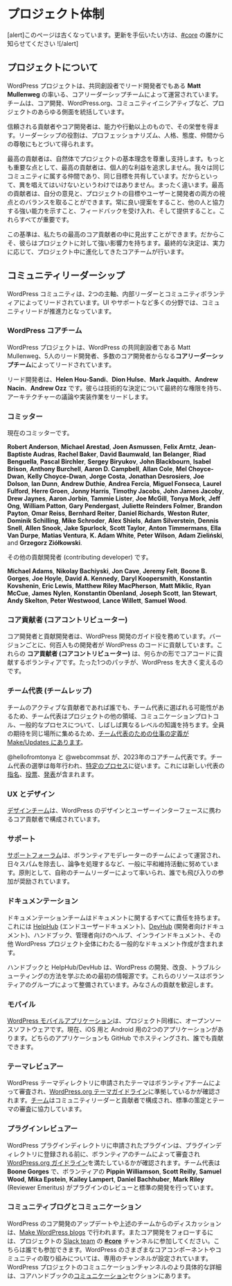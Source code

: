 <!--
# Project Organization
-->

# プロジェクト体制

<!--
This page is out of date. Let someone in [#core](https://wordpress.slack.com/messages/C02RQBWTW) know if you want to help update it!
-->

\[alert\]このページは古くなっています。更新を手伝いたい方は、[#core](https://wordpress.slack.com/messages/C02RQBWTW) の誰かに知らせてください !\[/alert\]

<!--
## About the Project
-->

## プロジェクトについて

<!--
The WordPress project is run by a core leadership team and led by co-founder and lead developer **Matt Mullenweg**. The team governs all aspects of the project, including core development, WordPress.org, and community initiatives.
-->

WordPress プロジェクトは、共同創設者でリード開発者でもある **Matt Mullenweg** の率いる、コアリーダーシップチームによって運営されています。チームは、コア開発、WordPress.org、コミュニティイニシアティブなど、プロジェクトのあらゆる側面を統括しています。

<!--
Trusted contributors and core developers earn their stripes on more than their abilities and actions. Leadership roles are earned on the basis of professionalism, personality, attitude, and respect among peers.
-->

信頼される貢献者やコア開発者は、能力や行動以上のもので、その栄誉を得ます。リーダーシップの役割は、プロフェッショナリズム、人格、態度、仲間からの尊敬にもとづいて得られます。

<!--
The best contributors naturally respect and subscribe to the project’s core philosophies. A lack of a personal agenda is paramount: we’re all a part of the same community and we all share common goals. This doesn’t mean you can’t have an opinion – far from it. The best contributors can balance their opinions with the goals of the project and the perspectives of both users and developers. Offering consistently good suggestions, demonstrating a strong ability to collaborate with others, and being able to accept (and provide) feedback are all important.
-->

最高の貢献者は、自然体でプロジェクトの基本理念を尊重し支持します。もっとも重要な点として、最高の貢献者は、個人的な利益を追求しません。我々は同じコミュニティに属する仲間であり、同じ目標を共有しています。だからといって、異を唱えてはいけないというわけではありません。まったく違います。最高の貢献者は、自分の意見と、プロジェクトの目標やユーザーと開発者の両方の視点とのバランスを取ることができます。常に良い提案をすること、他の人と協力する強い能力を示すこと、フィードバックを受け入れ、そして提供すること。これらすべてが重要です。

<!--
You can identify these standards in some of our best core contributors, and that’s why they have strong influence over the project. Final decisions are made by the core team, which has evolved over the life of the project based on merit.
-->

この基準は、私たちの最高のコア貢献者の中に見出すことができます。だからこそ、彼らはプロジェクトに対して強い影響力を持ちます。最終的な決定は、実力に応じて、プロジェクト中に進化してきたコアチームが行います。

<!--
## Community Leadership
-->

## コミュニティリーダーシップ

<!--
The WordPress community is led via two main avenues: the Internal Leads and the Community Volunteers. In many areas, such as UI and Support, the Community Leads are the driving force.
-->

WordPress コミュニティは、2つの主軸、内部リーダーとコミュニティボランティアによってリードされています。UI やサポートなど多くの分野では、コミュニティリードが推進力となっています。

<!--
### The WordPress Core Team
-->

### WordPress コアチーム

<!--
The WordPress project is led by the **core leadership team**, which consists of WordPress co-founder Matt Mullenweg, five lead developers, and a number of core developers.
-->

WordPress プロジェクトは、WordPress の共同創設者である Matt Mullenweg、5人のリード開発者、多数のコア開発者からなる**コアリーダーシップチーム**によってリードされています。

<!--
The lead developers are **Helen Hou-Sandi**, **Dion Hulse**, **Mark Jaquith**, **Andrew Nacin**, and **Andrew Ozz**. These developers have final authority on technical decisions, and lead architecture discussions and implementation efforts.
-->

リード開発者は、**Helen Hou-Sandi**、**Dion Hulse**、**Mark Jaquith**、**Andrew Nacin**、**Andrew Ozz** です。彼らは技術的な決定について最終的な権限を持ち、アーキテクチャーの議論や実装作業をリードします。

<!--
### Committers
-->

### コミッター

<!--
Current committers include:
-->

現在のコミッターです。

**Robert Anderson**, **Michael Arestad**, **Joen Asmussen**, **Felix Arntz**, **Jean-Baptiste Audras**, **Rachel Baker**, **David Baumwald**, **Ian Belanger**, **Riad Benguella**, **Pascal Birchler**, **Sergey Biryukov**, **John Blackbourn**, **Isabel Brison**, **Anthony Burchell**, **Aaron D. Campbell**, **Allan Cole**, **Mel Choyce-Dwan**, **Kelly Choyce-Dwan**, **Jorge Costa**, **Jonathan Desrosiers**, **Joe Dolson**, **Ian Dunn**, **Andrew Duthie**, **Andrea Fercia**, **Miguel Fonseca**, **Laurel Fulford**, **Herre Groen**, **Jonny Harris**, **Timothy Jacobs**, **John James Jacoby**, **Drew Jaynes**, **Aaron Jorbin**, **Tammie Lister**, **Joe McGill**, **Tonya Mork**, **Jeff Ong**, **William Patton**, **Gary Pendergast**, **Juliette Reinders Folmer**, **Brandon Payton**, **Omar Reiss**, **Bernhard Reiter**, **Daniel Richards**, **Weston Ruter**, **Dominik Schilling**, **Mike Schroder**, **Alex Shiels**, **Adam Silverstein**, **Dennis Snell**, **Allen Snook**, **Jake Spurlock**, **Scott Taylor**, **Anton Timmermans**, **Ella Van Durpe**, **Matias Ventura**, **K. Adam White**, **Peter Wilson**, **Adam Zieliński**, and **Grzegorz Ziółkowski**.

<!--
Other contributing developers include **Michael Adams**, **Nikolay Bachiyski**, **Jon Cave**, **Jeremy Felt**, **Boone B. Gorges**, **Joe Hoyle**, **David A. Kennedy**, **Daryl Koopersmith**, **Konstantin Kovshenin**, **Eric Lewis**, **Matthew Riley MacPherson**, **Matt Miklic**, **Ryan McCue**, **James** **Nylen**, **Konstantin Obenland**, **Joseph Scott**, **Ian Stewart**, **Andy Skelton**, **Peter Westwood**, **Lance Willett**, and **Samuel Wood**.
-->

その他の貢献開発者 (contributing developer) です。

**Michael Adams**, **Nikolay Bachiyski**, **Jon Cave**, **Jeremy Felt**, **Boone B. Gorges**, **Joe Hoyle**, **David A. Kennedy**, **Daryl Koopersmith**, **Konstantin Kovshenin**, **Eric Lewis**, **Matthew Riley MacPherson**, **Matt Miklic**, **Ryan McCue**, **James** **Nylen**, **Konstantin Obenland**, **Joseph Scott**, **Ian Stewart**, **Andy Skelton**, **Peter Westwood**, **Lance Willett**, **Samuel Wood**.

<!--
### Core Contributors
-->

### コア貢献者 (コアコントリビューター)

<!--
The core and contributing developers serve as guides for WordPress development. With every version, hundreds of developers contribute code to WordPress. These **core contributors** are volunteers who contribute to the core codebase in some way. All it takes is a single patch to make a difference.
-->

コア開発者と貢献開発者は、WordPress 開発のガイド役を務めています。バージョンごとに、何百人もの開発者が WordPress のコードに貢献しています。これらの **コア貢献者 (コアコントリビューター)** は、何らかの形でコアコードに貢献するボランティアです。たった1つのパッチが、WordPress を大きく変えるのです。

<!--
### Team Reps
-->

### チーム代表 (チームレップ)

<!--
Since anyone who is an active contributor on a team can be elected as team rep, team reps will often have different levels of familiarity with other areas of the project, communication protocols, and general processes. To get everyone’s expectations in the same place, the [“job description” for team reps is located on Make/Updates](https://make.wordpress.org/updates/team-reps/).
-->

チームのアクティブな貢献者であれば誰でも、チーム代表に選ばれる可能性があるため、チーム代表はプロジェクトの他の領域、コミュニケーションプロトコル、一般的なプロセスについて、しばしば異なるレベルの知識を持ちます。全員の期待を同じ場所に集めるため、[チーム代表のための仕事の定義が Make/Updates にあります](https://make.wordpress.org/updates/team-reps/)。

<!--
@hellofromtonya and @webcommsat are the current Core Team Reps for 2023. Team Rep elections happen every years and follow a [specific process](https://make.wordpress.org/core/2020/04/17/proposal-core-team-rep-elections/) that includes [nominations](https://make.wordpress.org/core/2020/04/29/nominations-for-core-team-reps/), [voting](https://make.wordpress.org/core/2020/05/15/core-team-reps-submit-your-votes/), and [announcing](https://make.wordpress.org/core/2020/06/03/core-team-reps-for-2020-and-beyond/) the new reps.
-->

@hellofromtonya と @webcommsat が、2023年のコアチーム代表です。チーム代表の選挙は毎年行われ、[特定のプロセス](https://make.wordpress.org/core/2020/04/17/proposal-core-team-rep-elections/)に従います。これには新しい代表の[指名](https://make.wordpress.org/core/2020/04/29/nominations-for-core-team-reps/)、[投票](https://make.wordpress.org/core/2020/05/15/core-team-reps-submit-your-votes/)、[発表](https://make.wordpress.org/core/2020/06/03/core-team-reps-for-2020-and-beyond/)が含まれます。

<!--
### UX and Design
-->

### UX とデザイン

<!--
The [design team](https://make.wordpress.org/ui/) is made up of core contributors who work on the design and user interface of WordPress.
-->

[デザインチーム](https://make.wordpress.org/ui/)は、WordPress のデザインとユーザーインターフェースに携わるコア貢献者で構成されています。

<!--
### Support
-->

### サポート

<!--
The [support forums](https://wordpress.org/support/) are run by a team of volunteer moderators who remove spam, handle disputes, and generally keep the peace. They are led primarily by a self-appointed team leader and everyone is encouraged to jump in.
-->

[サポートフォーラム](https://wordpress.org/support/)は、ボランティアモデレーターのチームによって運営され、日々スパムを除去し、論争を処理するなど、一般に平和維持活動に努めています。原則として、自称のチームリーダーによって率いられ、誰でも飛び入りの参加が奨励されています。

<!--
### Documentation
-->

### ドキュメンテーション

<!--
The Documentation team is responsible for all things documentation, including [HelpHub](https://wordpress.org/support) (end-users documentation), [DevHub](https://developer.wordpress.org) (developer-oriented documentation), handbooks, admin help, inline docs, and other general wordsmithing across the WordPress project.
-->

ドキュメンテーションチームはドキュメントに関するすべてに責任を持ちます。これには [HelpHub](https://wordpress.org/support) (エンドユーザードキュメント)、[DevHub](https://developer.wordpress.org) (開発者向けドキュメント)、ハンドブック、管理者向けのヘルプ、インラインドキュメント、その他 WordPress プロジェクト全体にわたる一般的なドキュメント作成が含まれます。

<!--
This handbook and HelpHub/DevHub are the primary sources of information for learning how to develop, improve, and troubleshoot WordPress. These resources are curated by a group of volunteers. Everyone is welcome to contribute.
-->

ハンドブックと HelpHub/DevHub は、WordPress の開発、改良、トラブルシューティングの方法を学ぶための最初の情報源です。これらのリソースはボランティアのグループによって整備されています。みなさんの貢献を歓迎します。

<!--
### Mobile
-->

### モバイル

<!--
The [WordPress mobile applications](https://apps.wordpress.org/) are open source software, just like the project. There are two applications currently for iOS and Android. Both apps are hosted on GitHub where anyone can contribute.
-->

[WordPress モバイルアプリケーション](https://apps.wordpress.org/)は、プロジェクト同様に、オープンソースソフトウェアです。現在、iOS 用と Android 用の2つのアプリケーションがあります。どちらのアプリケーションも GitHub でホスティングされ、誰でも貢献できます。

<!--
### Theme Reviewers
-->

### テーマレビュアー

<!--
Themes submitted to the WordPress Themes Directory are reviewed by a team of volunteers to ensure compliance with the [WordPress.org theme guidelines](https://make.wordpress.org/themes/handbook/). The [team](https://make.wordpress.org/themes/handbook/the-team/members/) is made up of community leaders and contributors who work together on developing standards and reviewing themes.
-->

WordPress テーマディレクトリに申請されたテーマはボランティアチームによって審査され、[WordPress.org テーマガイドライン](https://make.wordpress.org/themes/handbook/)に準拠しているかが確認されます。[チーム](https://make.wordpress.org/themes/handbook/the-team/members/)はコミュニティリーダーと貢献者で構成され、標準の策定とテーマの審査に協力しています。

<!--
### Plugin Reviewers
-->

### プラグインレビュアー

<!--
Plugins submitted to the WordPress Plugins Directory are reviewed by a team of volunteers to ensure they meet [WordPress.org guidelines](https://developer.wordpress.org/plugins/wordpress-org/detailed-plugin-guidelines/) before being included in the plugin directory. The team rep is **Boone Gorges**, with volunteers **Pippin Williamson**, **Scott Reilly**, **Samuel Wood**, **Mika Epstein**, **Kailey Lampert**, **Daniel Bachhuber**, and **Mark Riley** (Reviewer Emeritus) reviewing plugins and developing standards.
-->

WordPress プラグインディレクトリに申請されたプラグインは、プラグインディレクトリに登録される前に、ボランティアのチームによって審査され [WordPress.org ガイドライン](https://developer.wordpress.org/plugins/wordpress-org/detailed-plugin-guidelines/)を満たしているかが確認されます。チーム代表は **Boone Gorges** で、ボランティアの **Pippin Williamson**, **Scott Reilly**, **Samuel Wood**, **Mika Epstein**, **Kailey Lampert**, **Daniel Bachhuber**, **Mark Riley** (Reviewer Emeritus) がプラグインのレビューと標準の開発を行っています。

<!--
### Community Blogs and Communication
-->

### コミュニティブログとコミュニケーション

<!--
WordPress core development updates and discussion from the teams above happen on the [Make WordPress blogs.](http://make.wordpress.org) You can also follow core development by joining the **[#core](https://make.wordpress.org/core/tag/core/)** channel on the project’s [Slack team](https://make.wordpress.org/chat/), which is open for anyone to join. Dedicated channels are set up for various WordPress core components and community initiatives. A more specific breakdown of the WordPress project’s communication channels is available in the [Communication](https://make.wordpress.org/core/handbook/about/communication/) section of the Core Handbook.
-->

WordPress のコア開発のアップデートや上述のチームからのディスカッションは、[Make WordPress blogs](http://make.wordpress.org) で行われます。またコア開発をフォローするには、プロジェクトの [Slack team](https://make.wordpress.org/chat/) の **[#core](https://make.wordpress.org/core/tag/core/)** チャンネルに参加してください。こちらは誰でも参加できます。WordPress のさまざまなコアコンポーネントやコミュニティの取り組みについては、専用のチャンネルが設定されています。WordPress プロジェクトのコミュニケーションチャンネルのより具体的な詳細は、コアハンドブックの[コミュニケーション](https://ja.wordpress.org/team/handbook/core/about/communication/)セクションにあります。

